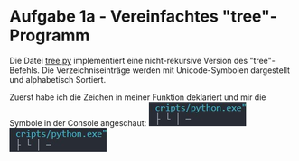 # Aufgabe 1a - Vereinfachtes "tree"-Programm

Die Datei [tree.py](tree.py) implementiert eine nicht-rekursive Version des "tree"-Befehls.
Die Verzeichniseinträge werden mit Unicode-Symbolen dargestellt und alphabetisch Sortiert.

Zuerst habe ich die Zeichen in meiner Funktion deklariert und mir die Symbole in der Console angeschaut:
![screen1](screenshot-1.1.jpg) ![screen1.1](screenshot-1.1.jpg)
